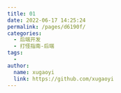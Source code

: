 ```yaml
---
title: 01
date: 2022-06-17 14:25:24
permalink: /pages/d6190f/
categories:
  - 后端开发
  - 打怪指南-后端
tags:
  - 
author: 
  name: xugaoyi
  link: https://github.com/xugaoyi
---
```

